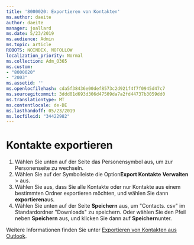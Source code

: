 ```yaml
---
title: '8000020: Exportieren von Kontakten'
ms.author: daeite
author: daeite
manager: joallard
ms.date: 5/23/2019
ms.audience: Admin
ms.topic: article
ROBOTS: NOINDEX, NOFOLLOW
localization_priority: Normal
ms.collection: Adm_O365
ms.custom:
- "8000020"
- "2003"
ms.assetid: ''
ms.openlocfilehash: cda5f38436e00def8573c2d921f4f7f0945d47c7
ms.sourcegitcommit: 3ddd01d693d306d47509da7a2fd44737b3059dd0
ms.translationtype: MT
ms.contentlocale: de-DE
ms.lasthandoff: 05/23/2019
ms.locfileid: "34422982"
---
```

# <a name="export-contacts"></a>Kontakte exportieren

1. Wählen Sie unten auf der Seite das Personensymbol aus, um zur Personenseite zu wechseln.
2. Wählen Sie auf der Symbolleiste die Option**Export Kontakte** **Verwalten** > aus. 
3. Wählen Sie aus, dass Sie alle Kontakte oder nur Kontakte aus einem bestimmten Ordner exportieren möchten, und wählen Sie dann **exportieren**aus.
4. Wählen Sie unten auf der Seite **Speichern** aus, um "Contacts. csv" im Standardordner "Downloads" zu speichern. Oder wählen Sie den Pfeil neben **Speichern** aus, und klicken Sie dann auf **Speichern**unter.

Weitere Informationen finden Sie unter [Exportieren von Kontakten aus Outlook](https://support.office.com/article/10f09abd-643c-4495-bb80-543714eca73f#ID0EAACAAA=Outlook_on_the_web).

